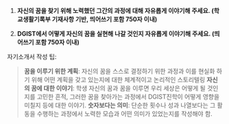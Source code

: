 1. **자신의 꿈을 찾기 위해 노력했던 그간의 과정에 대해 자유롭게 이야기해 주세요. (학교생활기록부 기재사항 기반, 띄어쓰기 포함 750자 이내)**









2. **DGIST에서 어떻게 자신의 꿈을 실현해 나갈 것인지 자유롭게 이야기해 주세요. (띄어쓰기 포함 750자 이내)**








자기소개서 작성 팁: 
> **꿈을 이루기 위한 계획**: 자신의 꿈을 스스로 결정하기 위한 과정과 이를 현실화 하기 위해 어떤 계획을 갖고 있는지에 대한 체계적이고 논리적인 스토리텔링
> **자신의 꿈에 대한 이야기**: 학생 자신의 꿈과 꿈을 이루면 우리 세상은 어떻게 될 것인지를 고민한 흔적, 그러한 꿈을 찾아가는 과정에서 DGIST진학이 어떻게 영향을 미칠지 등에 대한 이야기.
> **숫자보다는 의미**: 단순한 횟수나 성과 나열보다는 그 활동을 수행하는 과정에서 노력한 모습과 어떤 의미가 있었는지를 작성해야 함.